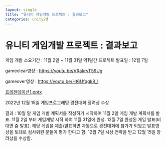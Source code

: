 ```yaml
---
layout: single
title: "유니티 게임개발 프로젝트 : 결과보고"
categories: unity2d
---
```

# 유니티 게임개발 프로젝트 : 결과보고

게임 개발 소요기간 : 11월 2일 ~ 11월 31일 약1달간
프로젝트 발표일  : 12월 7일

gameclear영상 : https://youtu.be/VRakrvT59Ug

gameover영상 : https://youtu.be/Ht6Ufqgk8_I

[프레젠테이션1.pptx](https://github.com/studioKjm/studioKjm.github.io/files/10253676/1.pptx)

2022년 12월 15일 게임프로그래밍 경진대회 장려상 수상

결과 : 10월 말 게임 개발 계획서를 작성하기 시작하여 11월 2일 게임 개발 계획서를 발표. 11월 2일 부터 게임개발 시작 하여 11월 31일에 완성.
12월 7일 완성된 게임 발표(비대면 줌 발표). 해당 게임을 제출/발표하면 자동으로 경진대회에 참가가 되었고 발표영상을 토대로 심사위원 분들이 평가 한다고 함.
12월 7일 시상 연락을 받고 12월 15일 장려상을 수상함. 
